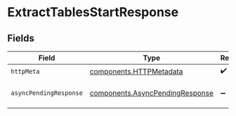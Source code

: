 # ExtractTablesStartResponse


## Fields

| Field                                                                              | Type                                                                               | Required                                                                           | Description                                                                        |
| ---------------------------------------------------------------------------------- | ---------------------------------------------------------------------------------- | ---------------------------------------------------------------------------------- | ---------------------------------------------------------------------------------- |
| `httpMeta`                                                                         | [components.HTTPMetadata](../../models/components/httpmetadata.md)                 | :heavy_check_mark:                                                                 | N/A                                                                                |
| `asyncPendingResponse`                                                             | [components.AsyncPendingResponse](../../models/components/asyncpendingresponse.md) | :heavy_minus_sign:                                                                 | Operation started successfully                                                     |